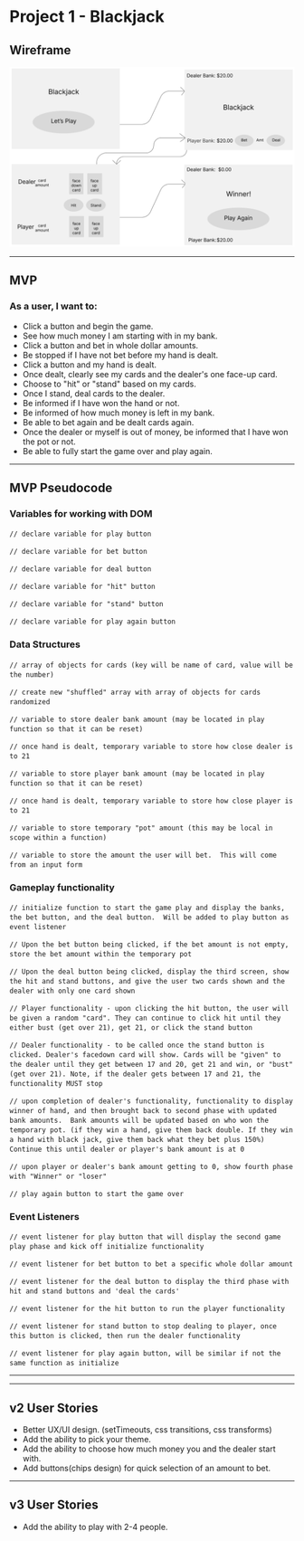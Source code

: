 # Project 1 - Blackjack

## Wireframe

![wireframe](./images/wireframe.png)

---

## MVP

### As a user, I want to:

- Click a button and begin the game.
- See how much money I am starting with in my bank.
- Click a button and bet in whole dollar amounts.
- Be stopped if I have not bet before my hand is dealt.
- Click a button and my hand is dealt.
- Once dealt, clearly see my cards and the dealer's one face-up card.
- Choose to "hit" or "stand" based on my cards.
- Once I stand, deal cards to the dealer.
- Be informed if I have won the hand or not.
- Be informed of how much money is left in my bank.
- Be able to bet again and be dealt cards again.
- Once the dealer or myself is out of money, be informed that I have won the pot or not.
- Be able to fully start the game over and play again.

---

## MVP Pseudocode

### Variables for working with DOM

`// declare variable for play button`

`// declare variable for bet button `

`// declare variable for deal button `

`// declare variable for "hit" button `

`// declare variable for "stand" button `

`// declare variable for play again button `

### Data Structures

`// array of objects for cards (key will be name of card, value will be the number)`

`// create new "shuffled" array with array of objects for cards randomized `

`// variable to store dealer bank amount (may be located in play function so that it can be reset) `

`// once hand is dealt, temporary variable to store how close dealer is to 21 `

`// variable to store player bank amount (may be located in play function so that it can be reset) `

`// once hand is dealt, temporary variable to store how close player is to 21 `

`// variable to store temporary "pot" amount (this may be local in scope within a function)`

`// variable to store the amount the user will bet.  This will come from an input form`

### Gameplay functionality

`// initialize function to start the game play and display the banks, the bet button, and the deal button.  Will be added to play button as event listener `

`// Upon the bet button being clicked, if the bet amount is not empty, store the bet amount within the temporary pot `

`// Upon the deal button being clicked, display the third screen, show the hit and stand buttons, and give the user two cards shown and the dealer with only one card shown`

`// Player functionality - upon clicking the hit button, the user will be given a random "card". They can continue to click hit until they either bust (get over 21), get 21, or click the stand button `

`// Dealer functionality - to be called once the stand button is clicked. Dealer's facedown card will show. Cards will be "given" to the dealer until they get between 17 and 20, get 21 and win, or "bust" (get over 21). Note, if the dealer gets between 17 and 21, the functionality MUST stop`

`// upon completion of dealer's functionality, functionality to display winner of hand, and then brought back to second phase with updated bank amounts.  Bank amounts will be updated based on who won the temporary pot. (if they win a hand, give them back double. If they win a hand with black jack, give them back what they bet plus 150%) Continue this until dealer or player's bank amount is at 0 `

`// upon player or dealer's bank amount getting to 0, show fourth phase with "Winner" or "loser" `

`// play again button to start the game over `

### Event Listeners

`// event listener for play button that will display the second game play phase and kick off initialize functionality `

`// event listener for bet button to bet a specific whole dollar amount`

`// event listener for the deal button to display the third phase with hit and stand buttons and 'deal the cards' `

`// event listener for the hit button to run the player functionality `

`// event listener for stand button to stop dealing to player, once this button is clicked, then run the dealer functionality`

`// event listener for play again button, will be similar if not the same function as initialize `

---

---

## v2 User Stories

- Better UX/UI design. (setTimeouts, css transitions, css transforms)
- Add the ability to pick your theme.
- Add the ability to choose how much money you and the dealer start with.
- Add buttons(chips design) for quick selection of an amount to bet.

---

## v3 User Stories

- Add the ability to play with 2-4 people.
